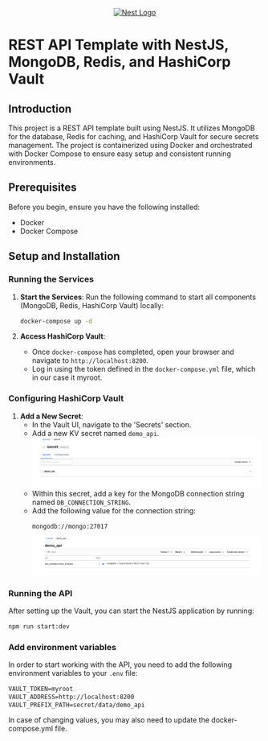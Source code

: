 <p align="center">
  <a href="http://nestjs.com/" target="blank"><img src="https://nestjs.com/img/logo-small.svg" width="120" alt="Nest Logo" /></a>
</p>

# REST API Template with NestJS, MongoDB, Redis, and HashiCorp Vault

## Introduction

This project is a REST API template built using NestJS. It utilizes MongoDB for the database, Redis for caching, and HashiCorp Vault for secure secrets management. The project is containerized using Docker and orchestrated with Docker Compose to ensure easy setup and consistent running environments.

## Prerequisites

Before you begin, ensure you have the following installed:
- Docker
- Docker Compose

## Setup and Installation

### Running the Services

1. **Start the Services**: Run the following command to start all components (MongoDB, Redis, HashiCorp Vault) locally:
    ```bash
    docker-compose up -d
    ```

2. **Access HashiCorp Vault**:
    - Once `docker-compose` has completed, open your browser and navigate to `http://localhost:8200`.
    - Log in using the token defined in the `docker-compose.yml` file, which in our case it myroot.

### Configuring HashiCorp Vault

1. **Add a New Secret**:
    - In the Vault UI, navigate to the 'Secrets' section.
    - Add a new KV secret named `demo_api`.
   ![img.png](img.png)
    - Within this secret, add a key for the MongoDB connection string named `DB_CONNECTION_STRING`.
    - Add the following value for the connection string:
        ```
        mongodb://mongo:27017
        ```
      ![img_1.png](img_1.png)

### Running the API

After setting up the Vault, you can start the NestJS application by running:

```bash
npm run start:dev
```

### Add environment variables
In order to start working with the API, you need to add the following environment variables to your `.env` file:
```
VAULT_TOKEN=myroot
VAULT_ADDRESS=http://localhost:8200
VAULT_PREFIX_PATH=secret/data/demo_api
```

In case of changing values, you may also need to update the docker-compose.yml file.
